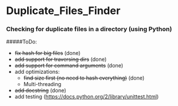 # Duplicate_Files_Finder
### Checking for duplicate files in a directory (using Python)

#####ToDo:
* ~~fix hash for big files~~ (done)
* ~~add support for traversing dirs~~ (done)
* ~~add support for command arguments~~ (done)
* add optimizations:
  - ~~find size first (no need to hash everything)~~ (done)
  - Multi-threading 
* ~~add docstring~~ (done)
* add testing (https://docs.python.org/2/library/unittest.html)
